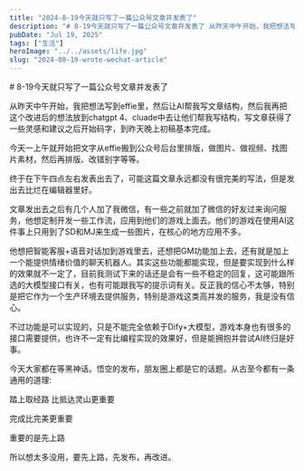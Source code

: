 ```yaml
---
title: "2024-8-19今天就只写了一篇公众号文章并发表了"
description: "# 8-19今天就只写了一篇公众号文章并发表了 从昨天中午开始，我把想法写到effie里，然后让AI帮我写文章 [&hellip;]"
pubDate: "Jul 19, 2025"
tags: ["生活"]
heroImage: "../../assets/life.jpg"
slug: "2024-08-19-wrote-wechat-article"
---
```


\# 8-19今天就只写了一篇公众号文章并发表了

从昨天中午开始，我把想法写到effie里，然后让AI帮我写文章结构，然后我再把这个改进后的想法放到chatgpt 4、cluade中去让他们帮我写结构，写文章获得了一些灵感和建议之后开始码字，到昨天晚上初稿基本完成。

今天一上午就开始把文字从effie搬到公众号后台里排版，做图片、做视频、找图片素材，然后再排版、改错别字等等。

终于在下午四点左右发表出去了，可能这篇文章永远都没有很完美的写法，但是发出去比烂在编辑器里好。

文章发出去之后有几个人加了我微信，有一些之前就加了微信的好友过来询问服务，他想定制开发一些工作流，应用到他们的游戏上面去。他们的游戏在使用AI这件事上只用到了SD和MJ来生成一些图片，在核心的地方应用不多。

他想把智能客服+语音对话加到游戏里去，还想把GM功能加上去，还有就是加上一个能提供情绪价值的聊天机器人。其实这些功能都能实现，但是要实现到什么样的效果就不一定了，目前我测试下来的话还是会有一些不稳定的回复，这可能跟所选的大模型接口有关，也有可能跟我写的提示词有关。反正我的信心不太够，特别是把它作为一个生产环境去提供服务，特别是游戏这类高并发的服务，我是没有信心。

不过功能是可以实现的，只是不能完全依赖于Dify+大模型，游戏本身也有很多的接口需要提供，也许不一定有比编程实现的效果好，但是能拥抱并尝试AI终归是好事。

今天大家都在等黑神话。悟空的发布，朋友圈上都是它的话题。从古至今都有一条通用的道理:

踏上取经路 比抵达灵山更重要

完成比完美更重要

重要的是先上路

所以想太多没用，要先上路，先发布，再改进。
